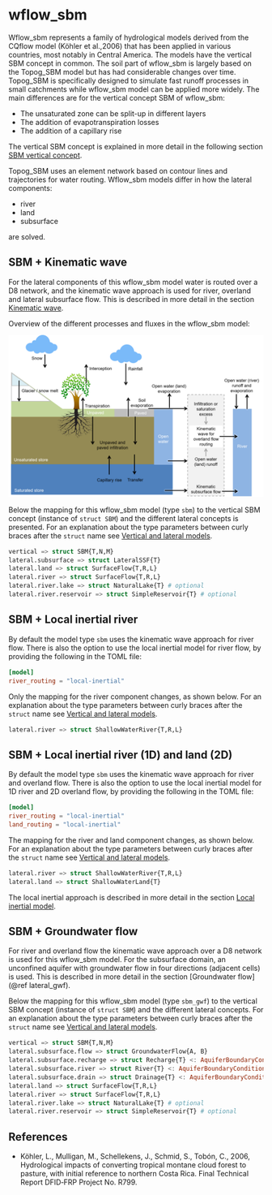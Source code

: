 # wflow\_sbm

Wflow\_sbm represents a family of hydrological models derived from the CQflow model (Köhler
et al.,2006) that has been applied in various countries, most notably in Central America.
The models have the vertical SBM concept in common. The soil part of wflow\_sbm is largely
based on the Topog\_SBM model but has had considerable changes over time. Topog\_SBM is
specifically designed to simulate fast runoff processes in small catchments while wflow\_sbm
model can be applied more widely. The main differences are for the vertical concept SBM of
wflow\_sbm:

- The unsaturated zone can be split-up in different layers
- The addition of evapotranspiration losses
- The addition of a capillary rise

The vertical SBM concept is explained in more detail in the following section [SBM vertical
concept](@ref).

Topog\_SBM uses an element network based on contour lines and trajectories for water
routing. Wflow\_sbm models differ in how the lateral components:
- river
- land
- subsurface  

are solved.

## SBM + Kinematic wave
For the lateral components of this wflow\_sbm model water is routed over a D8 network, and
the kinematic wave approach is used for river, overland and lateral subsurface flow. This is
described in more detail in the section [Kinematic wave](@ref).

Overview of the different processes and fluxes in the wflow_sbm model:

![wflow_sbm model](../images/wflow_sbm_soil.png)

Below the mapping for this wflow\_sbm model (type `sbm`) to the vertical SBM concept
(instance of `struct SBM`) and the different lateral concepts is presented. For an
explanation about the type parameters between curly braces after the `struct` name see
[Vertical and lateral models](@ref).

```julia
vertical => struct SBM{T,N,M}
lateral.subsurface => struct LateralSSF{T}
lateral.land => struct SurfaceFlow{T,R,L}
lateral.river => struct SurfaceFlow{T,R,L}
lateral.river.lake => struct NaturalLake{T} # optional
lateral.river.reservoir => struct SimpleReservoir{T} # optional
```

## SBM + Local inertial river
By default the model type `sbm` uses the kinematic wave approach for river flow. There is
also the option to use the local inertial model for river flow, by providing the following
in the TOML file:  

```toml
[model]
river_routing = "local-inertial"
```

Only the mapping for the river component changes, as shown below. For an explanation about
the type parameters between curly braces after the `struct` name see [Vertical and lateral
models](@ref). 

```julia
lateral.river => struct ShallowWaterRiver{T,R,L}
```

## SBM + Local inertial river (1D) and land (2D)
By default the model type `sbm` uses the kinematic wave approach for river and overland
flow. There is also the option to use the local inertial model for 1D river and 2D overland
flow, by providing the following in the TOML file:

```toml
[model]
river_routing = "local-inertial"
land_routing = "local-inertial"
```
The mapping for the river and land component changes, as shown below. For an explanation
about the type parameters between curly braces after the `struct` name see [Vertical and
lateral models](@ref). 

```julia
lateral.river => struct ShallowWaterRiver{T,R,L}
lateral.land => struct ShallowWaterLand{T}
```

The local inertial approach is described in more detail in the section [Local inertial
model](@ref).

## SBM + Groundwater flow
For river and overland flow the kinematic wave approach over a D8 network is used for this
wflow\_sbm model. For the subsurface domain, an unconfined aquifer with groundwater flow in
four directions (adjacent cells) is used. This is described in more detail in the section
[Groundwater flow](@ref lateral_gwf).

Below the mapping for this wflow\_sbm model (type `sbm_gwf`) to the vertical SBM concept
(instance of `struct SBM`) and the different lateral concepts. For an explanation about the
type parameters between curly braces after the `struct` name see [Vertical and lateral
models](@ref).

```julia
vertical => struct SBM{T,N,M}
lateral.subsurface.flow => struct GroundwaterFlow{A, B}
lateral.subsurface.recharge => struct Recharge{T} <: AquiferBoundaryCondition
lateral.subsurface.river => struct River{T} <: AquiferBoundaryCondition
lateral.subsurface.drain => struct Drainage{T} <: AquiferBoundaryCondition # optional
lateral.land => struct SurfaceFlow{T,R,L}
lateral.river => struct SurfaceFlow{T,R,L}
lateral.river.lake => struct NaturalLake{T} # optional
lateral.river.reservoir => struct SimpleReservoir{T} # optional
```

## References
+ Köhler, L., Mulligan, M., Schellekens, J., Schmid, S., Tobón, C., 2006, Hydrological
  impacts of converting tropical montane cloud forest to pasture, with initial reference to
  northern Costa Rica. Final Technical Report DFID‐FRP Project No. R799.
